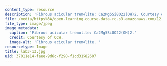 ```yaml
---
content_type: resource
description: 'Fibrous acicular tremolite: Ca2Mg5Si8O22(OH)2. Courtesy of OCW.'
file: /media/https%3A/open-learning-course-data-rc.s3.amazonaws.com/12-108-structure-of-earth-materials-fall-2004/37011e14faee9d6cf298f1cd31582607_lab3-13.jpg
file_type: image/jpeg
image_metadata:
  caption: 'Fibrous acicular tremolite: Ca2Mg5Si8O22(OH)2.'
  credit: Courtesy of OCW.
  image-alt: 'Fibrous acicular tremolite. '
resourcetype: Image
title: lab3-13.jpg
uid: 37011e14-faee-9d6c-f298-f1cd31582607
---
```

